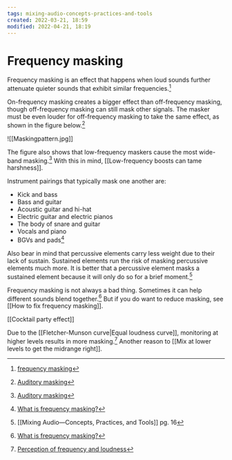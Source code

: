 ```yaml
---
tags: mixing-audio-concepts-practices-and-tools 
created: 2022-03-21, 18:59
modified: 2022-04-21, 18:19
---
```


# Frequency masking
Frequency masking is an effect that happens when loud sounds further attenuate quieter sounds that exhibit similar frequencies.[^1]

On-frequency masking creates a bigger effect than off-frequency masking, though off-frequency masking can still mask other signals. The masker must be even louder for off-frequency masking to take the same effect, as shown in the figure below.[^2]

![[Maskingpattern.jpg]]

The figure also shows that low-frequency maskers cause the most wide-band masking.[^2] With this in mind, [[Low-frequency boosts can tame harshness]].

Instrument pairings that typically mask one another are:
- Kick and bass
- Bass and guitar
- Acoustic guitar and hi-hat
- Electric guitar and electric pianos
- The body of snare and guitar
- Vocals and piano
- BGVs and pads[^3]

Also bear in mind that percussive elements carry less weight due to their lack of sustain. Sustained elements run the risk of masking percussive elements much more. It is better that a percussive element masks a sustained element because it will only do so for a brief moment.[^4]

Frequency masking is not always a bad thing. Sometimes it can help different sounds blend together.[^3] But if you do want to reduce masking, see [[How to fix frequency masking]].

[[Cocktail party effect]]

Due to the [[Fletcher-Munson curve|Equal loudness curve]], monitoring at higher levels results in more masking.[^5]  Another reason to [[Mix at lower levels to get the midrange right]].

[^1]: [frequency masking](https://www.pcmag.com/encyclopedia/term/frequency-masking?utm_source=pocket_mylist)
[^2]: [Auditory masking](https://en.wikipedia.org/wiki/Auditory_masking?utm_source=pocket_mylist)
[^3]: [What is frequency masking?](https://www.izotope.com/en/learn/what-is-frequency-masking.html?utm_source=pocket_mylist)
[^4]: [[Mixing Audio—Concepts, Practices, and Tools]] pg. 16
[^5]: [Perception of frequency and loudness](https://www.fabfilter.com/learn/science-of-sound/perception-of-frequency-and-loudness?utm_source=pocket_mylist)
